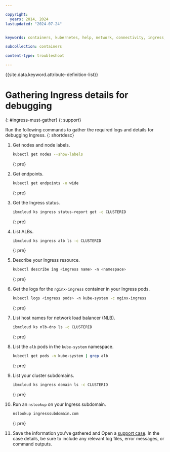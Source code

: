 ```yaml
---

copyright: 
  years: 2014, 2024
lastupdated: "2024-07-24"


keywords: containers, kubernetes, help, network, connectivity, ingress, must gather

subcollection: containers

content-type: troubleshoot

---
```


{{site.data.keyword.attribute-definition-list}}


# Gathering Ingress details for debugging
{: #ingress-must-gather}
{: support}

Run the following commands to gather the required logs and details for debugging Ingress.
{: shortdesc}

1. Get nodes and node labels.

    ```sh
    kubectl get nodes --show-labels
    ```
    {: pre}
    
1. Get endpoints.

    ```sh
    kubectl get endpoints -o wide
    ```
    {: pre}

1. Get the Ingress status.

    ```sh
    ibmcloud ks ingress status-report get -c CLUSTERID
    ```
    {: pre}
    



1. List ALBs.

    ```sh
    ibmcloud ks ingress alb ls -c CLUSTERID
    ```
    {: pre}

1. Describe your Ingress resource.

    ```sh
    kubectl describe ing <ingress name> -n <namespace>
    ```
    {: pre}
    
1. Get the logs for the `nginx-ingress` container in your Ingress pods.

    ```sh
    kubectl logs <ingress pods> -n kube-system -c nginx-ingress
    ```
    {: pre}
    
1.  List host names for network load balancer (NLB).

    ```sh
    ibmcloud ks nlb-dns ls -c CLUSTERID
    ```
    {: pre}

1. List the `alb` pods in the `kube-system` namespace.

    ```sh
    kubectl get pods -n kube-system | grep alb
    ```
    {: pre}



1. List your cluster subdomains.
    ```sh
    ibmcloud ks ingress domain ls -c CLUSTERID
    ```
    {: pre}
    
1. Run an `nslookup` on your Ingress subdomain.

    ```sh
    nslookup ingresssubdomain.com
    ```
    {: pre}
    

1. Save the information you've gathered and Open a [support case](/docs/get-support?topic=get-support-using-avatar). In the case details, be sure to include any relevant log files, error messages, or command outputs.




